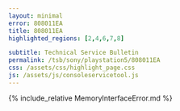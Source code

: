 ```yaml
---
layout: minimal
error: 808011EA
title: 808011EA
highlighted_regions: [2,4,6,7,8]

subtitle: Technical Service Bulletin
permalink: /tsb/sony/playstation5/808011EA
css: /assets/css/highlight_page.css
js: /assets/js/consoleservicetool.js
---
```


{% include_relative MemoryInterfaceError.md %}
